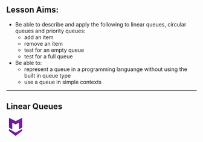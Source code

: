 ## Lesson Aims:
* Be able to describe and apply the following to linear queues, circular queues and priority queues:
  * add an item
  * remove an item
  * test for an empty queue
  * test for a full queue
* Be able to:
  * represent a queue in a programming languange without using the built in queue type
  * use a queue in simple contexts

---
## Linear Queues
![alt text](https://github.com/adam-p/markdown-here/raw/master/src/common/images/icon48.png "Logo Title Text 1")

